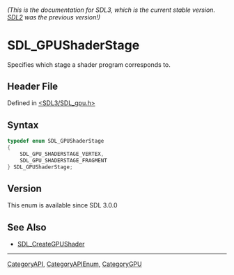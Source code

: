###### (This is the documentation for SDL3, which is the current stable version. [SDL2](https://wiki.libsdl.org/SDL2/) was the previous version!)
# SDL_GPUShaderStage

Specifies which stage a shader program corresponds to.

## Header File

Defined in [<SDL3/SDL_gpu.h>](https://github.com/libsdl-org/SDL/blob/main/include/SDL3/SDL_gpu.h)

## Syntax

```c
typedef enum SDL_GPUShaderStage
{
    SDL_GPU_SHADERSTAGE_VERTEX,
    SDL_GPU_SHADERSTAGE_FRAGMENT
} SDL_GPUShaderStage;
```

## Version

This enum is available since SDL 3.0.0

## See Also

- [SDL_CreateGPUShader](SDL_CreateGPUShader)

----
[CategoryAPI](CategoryAPI), [CategoryAPIEnum](CategoryAPIEnum), [CategoryGPU](CategoryGPU)

